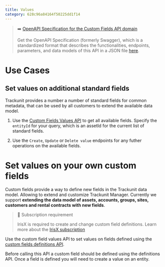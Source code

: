 ```yaml
---
title: Values
category: 628c96a84164f50225dd1f14
---
```


> ➡️ [OpenAPI Specification for the Custom Fields API domain](https://developers.trackunit.com/openapi/628c96a84164f50225dd1f13)
> 
> Get the OpenAPI Specification (formerly Swagger), which is a standardized format that describes the functionalities, endpoints, parameters, and data models of this API in a JSON file [here](https://developers.trackunit.com/openapi/628c96a84164f50225dd1f13).

# Use Cases

## Set values on additional standard fields

Trackunit provides a number a number of standard fields for common metadata, that can be used by all customers to extend the available data model.

1. Use the [Custom Fields Values API](/reference/custom-fields-get-values) to get all available fields. Specify the `entityId` for your query, which is an assetId for the current list of standard fields.

2. Use the `Create`, `Update` or `Delete value` endpoints for any futher operations on the available fields.

# Set values on your own custom fields

Custom fields provide a way to define new fields in the Trackunit data model. Allowing to extend and customize Trackunit Manager. Currently we support **extending the data model of assets, accounts, groups, sites, customers and rental contracts with new fields**.

> 📘 Subscription requirement
> 
> IrisX is required to create and change custom field definitions. Learn more about the [IrisX subscription](https://developers.trackunit.com/docs/irisx-overview)

Use the custom field values API to set values on fields defined using the [custom fields definitions API](/reference/custom-field-definitions).

Before calling this API a custom field should be defined using the definitions API. Once a field is defined you will need to create a value on an entity.
